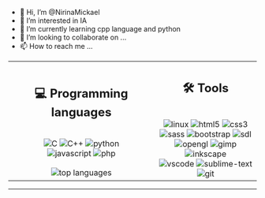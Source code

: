 - 👋 Hi, I’m @NirinaMickael
- 👀 I’m interested in IA
- 🌱 I’m currently learning cpp language and python
- 💞️ I’m looking to collaborate on ...
- 📫 How to reach me ...

<!---
NirinaMickael/NirinaMickael is a ✨ special ✨ repository because its `README.md` (this file) appears on your GitHub profile.
You can click the Preview link to take a look at your changes.
--->
<table align="center">
    <tr>
        <td>
            <h2 align="center">💻️  <b>Programming languages</b></h2><br>
            <div align="center">
            <img src="https://img.shields.io/badge/c-%2300599C.svg?style=for-the-badge&logo=c&logoColor=white" alt="C">
            <img src="https://img.shields.io/badge/c++-%2300599C.svg?style=for-the-badge&logo=c%2B%2B&logoColor=white" alt="C++">
            <img src="https://img.shields.io/badge/python-3670A0?style=for-the-badge&logo=python&logoColor=ffdd54" alt="python">
            </div><div align="center">
            <img src="https://img.shields.io/badge/javascript-%23323330.svg?style=for-the-badge&logo=javascript&logoColor=%23F7DF1E" alt="javascript">
            <img src="https://img.shields.io/badge/php-%23777BB4.svg?style=for-the-badge&logo=php&logoColor=white" alt="php">
            </div>
        </td>
        <td rowspan="2">
            <h2 align="center">🛠️ <b>Tools</b></h2><br>
            <div align="center">
            <img src="https://img.shields.io/badge/Linux-FCC624?style=for-the-badge&logo=linux&logoColor=black" alt="linux">
            <img src="https://img.shields.io/badge/html5-%23E34F26.svg?style=for-the-badge&logo=html5&logoColor=white" alt="html5">
            <img src="https://img.shields.io/badge/css3-%231572B6.svg?style=for-the-badge&logo=css3&logoColor=white" alt="css3">
            </div><div align="center">
            <img src="https://img.shields.io/badge/SASS-hotpink.svg?style=for-the-badge&logo=SASS&logoColor=white" alt="sass">
            <img src="https://img.shields.io/badge/bootstrap-%23563D7C.svg?style=for-the-badge&logo=bootstrap&logoColor=white" alt="bootstrap">
            <img src="assets/sdl.png" alt="sdl">
            </div><div align="center">
            <img src="https://img.shields.io/badge/OpenGL-%23FFFFFF.svg?style=for-the-badge&logo=opengl" alt="opengl">
            <img src="https://img.shields.io/badge/Gimp-657D8B?style=for-the-badge&logo=gimp&logoColor=FFFFFF" alt="gimp">
            <img src="https://img.shields.io/badge/Inkscape-e0e0e0?style=for-the-badge&logo=inkscape&logoColor=080A13" alt="inkscape">
            </div><div align="center">
            <img src="https://img.shields.io/badge/VSCode-0078d7.svg?style=for-the-badge&logo=visual-studio-code&logoColor=white" alt="vscode">
            <img src="https://img.shields.io/badge/sublime_text-%23575757.svg?style=for-the-badge&logo=sublime-text&logoColor=important" alt="sublime-text">
            <img src="https://img.shields.io/badge/git-%23F05033.svg?style=for-the-badge&logo=git&logoColor=white" alt="git">
            </div>
        </td>
    </tr>
    <tr>
        <td align="center"><img src="https://github-readme-stats.vercel.app/api/top-langs/?username=NirinaMickael&theme=tokyonight&layout=compact&langs_count=5" alt="top languages"></td>
    </tr>
</table>

<hr>
